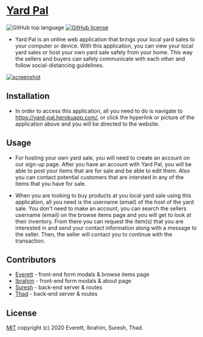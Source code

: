# [Yard Pal](https://yard-pal.herokuapp.com/)

![GitHub top language](https://img.shields.io/github/languages/top/s-suresh-kumar/yard-pal)
[![GitHub license](https://img.shields.io/github/license/s-suresh-kumar/yard-pal)](LICENSE)

- Yard Pal is an online web application that brings your local yard sales to your computer or device. With this application, you can view your local yard sales or host your own yard sale safely from your home. This way the sellers and buyers can safely communicate with each other and follow social-distancing guidelines. 

[![screenshot](./client/src/images/YPDeployScreen.png)](https://yard-pal.herokuapp.com/)

## Installation

- In order to access this application, all you need to do is navigate to <https://yard-pal.herokuapp.com/>, or click the hyperlink or picture of the application above and you will be directed to the website.

## Usage

- For hosting your own yard sale, you will need to create an account on our sign-up page. After you have an account with Yard Pal, you will be able to post your items that are for sale and be able to edit them. Also you can contact potential customers that are intersted in any of the items that you have for sale.

- When you are looking to buy products at you local yard sale using this application, all you need is the username (email) of the host of the yard sale. You don't need to make an account, you can search the sellers username (email) on the browse items page and you will get to look at their inventory. From there you can request the item(s) that you are interested in and send your contact information along with a message to the seller. Then, the seller will contact you to continue with the transaction.

## Contributors

- [Everett](https://github.com/diuguide/) - front-end form modals & browse items page
- [Ibrahim](https://github.com/iariyami) - front-end form modals & about page
- [Suresh](https://github.com/s-suresh-kumar) - back-end server & routes
- [Thad](https://github.com/thadkingcole) - back-end server & routes

## License

[MIT](LICENSE) copyright (c) 2020 Everett, Ibrahim, Suresh, Thad.
